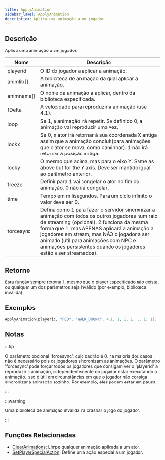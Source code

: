 ```yaml
---
title: ApplyAnimation
sidebar_label: ApplyAnimation
description: Aplica uma animação a um jogador.
---
```


## Descrição

Aplica uma animação a um jogador.

| Nome       | Descrição                                                                                                                                                                                                                                                                                                                                            |
| ---------- | ---------------------------------------------------------------------------------------------------------------------------------------------------------------------------------------------------------------------------------------------------------------------------------------------------------------------------------------------------- |
| playerid   | O ID do jogador a aplicar a animação.                                                                                                                                                                                                                                                                                                                |
| animlib[]  | A biblioteca de animação da qual aplicar a animação.                                                                                                                                                                                                                                                                                                 |
| animname[] | O nome da animação a aplicar, dentro da biblioteca especificada.                                                                                                                                                                                                                                                                                     |
| fDelta     | A velocidade para reproduzir a animação (use 4.1).                                                                                                                                                                                                                                                                                                   |
| loop       | Se 1, a animação irá repetir. Se definido 0, a animação vai reproduzir uma vez.                                                                                                                                                                                                                                                                      |
| lockx      | Se 0, o ator irá retornar à sua coordenada X antiga assim que a animação concluir(para animações que o ator se mova, como caminhar). 1 não irá retornar à posição antiga.                                                                                                                                                                            |
| locky      | O mesmo que acima, mas para o eixo Y. Same as above but for the Y axis. Deve ser mantido igual ao parâmetro anterior.                                                                                                                                                                                                                                |
| freeze     | Definir para 1 vai congelar o ator no fim da animação. 0 não irá congelar.                                                                                                                                                                                                                                                                           |
| time       | Tempo em milisegundos. Para um ciclo infinito o valor deve ser 0.                                                                                                                                                                                                                                                                                    |
| forcesync  | Defina como 1 para fazer o servidor sincronizar a animação com todos os outros jogadores num raio de streaming (opcional). 2 funciona da mesma forma que 1, mas APENAS aplicará a animação a jogadores em stream, mas NÃO o jogador a ser animado (útil para animações com NPC e animações persistentes quando os jogadores estão a ser streamados). |

## Retorno

Esta função sempre retorna 1, mesmo que o player especificado não exista, ou qualquer um dos parâmetros seja inválido (por exemplo, biblioteca inválida).

## Exemplos

```c
ApplyAnimation(playerid, "PED", "WALK_DRUNK", 4.1, 1, 1, 1, 1, 1, 1);
```

## Notas

:::tip

O parâmetro opcional 'forcesync', cujo padrão é 0, na maioria dos casos não é necessário pois os jogadores sincronizam as animações. O parâmetro 'forcesync' pode forçar todos os jogadores que consigam ver o 'playerid' a reproduzir a animação, independentemente do jogador estar executando a animação. Isso é útil em circunstâncias em que o jogador não consiga sincronizar a animação sozinho. Por exemplo, eles podem estar em pausa.

:::

:::warning

Uma biblioteca de animação inválida irá crashar o jogo do jogador.

:::

## Funções Relacionadas

- [ClearAnimations](ClearAnimations.md): Limpe qualquer animação aplicada a um ator.
- [SetPlayerSpecialAction](SetPlayerSpecialAction.md): Define uma ação especial a um jogador.

